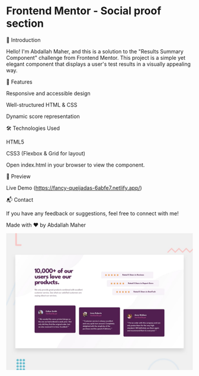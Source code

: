 # Frontend Mentor - Social proof section

🌟 Introduction

Hello! I'm Abdallah Maher, and this is a solution to the "Results Summary Component" challenge from Frontend Mentor. This project is a simple yet elegant component that displays a user's test results in a visually appealing way.

🚀 Features

Responsive and accessible design

Well-structured HTML & CSS

Dynamic score representation

🛠 Technologies Used

HTML5

CSS3 (Flexbox & Grid for layout)

Open index.html in your browser to view the component.

🎨 Preview

Live Demo (https://fancy-queijadas-6abfe7.netlify.app/)

📬 Contact

If you have any feedback or suggestions, feel free to connect with me!

Made with ❤️ by Abdallah Maher

![Design preview for the Social proof section coding challenge](./design/desktop-preview.jpg)

